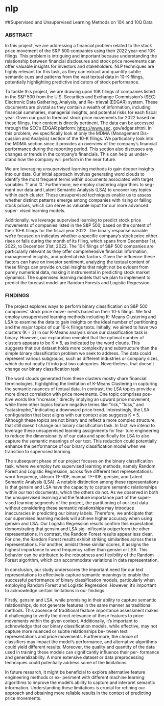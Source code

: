 # nlp

##Supervised and Unsupervised Learning Methods on 10K and 10Q Data

### ABSTRACT

In this project, we are addressing a financial problem related to the stock price movement of the S&P 500 companies using their 2022 year-end 10K filings. This problem is intriguing and important because understanding the relationship between financial disclosures and stock price movements can offer valuable insights for investors and stakeholders. NLP techniques are highly relevant for this task, as they can extract and quantify subtle semantic cues and patterns from the vast textual data in 10-K filings, potentially highlighting predictive indicators of stock performance.

To tackle this project, we are drawing upon 10K filings of companies listed in the S&P 500 from the U.S. Securities and Exchange Commission’s (SEC) Electronic Data Gathering, Analysis, and Re- trieval (EDGAR) system. These documents are pivotal as they contain a wealth of information, including financial summaries, managerial insights, and potential risks for each fiscal year. Given our goal to forecast stock price movements for 2022 based on these filings, their content is directly pertinent. The data can be accessed through the SEC’s EDGAR platform: https://www.sec. gov/edgar.shtml. In this problem, we specifically look at only the MDMA (Management Dis- cussion and Analysis) section of the 10-K filings. We particularly look into the MDMA section since it provides an overview of the company’s financial performance during the reporting period. This section also discusses any changes or trends in the company’s financials. This can help us under- stand how the company will perform in the near future.

We are leveraging unsupervised learning methods to gain deeper insights into our data. Our initial approach involves generating word clouds to identify the most frequent terms within documents associated with target variables ’1’ and ’0.’ Furthermore, we employ clustering algorithms to seg- ment our data and Latent Semantic Analysis (LSA) to uncover key topics within each cluster. These unsupervised techniques enable us to assess whether distinct patterns emerge among companies with rising or falling stock prices, which can serve as valuable input for our more advanced super- vised learning models.

Additionally, we leverage supervised learning to predict stock price movements of companies listed in the S&P 500, based on the content of their 10-K filings for the fiscal year 2022. The binary response variable we’re focused on indicates whether a specific company’s stock price either rises or falls during the month of its filing, which spans from December 1st, 2022, to December 31st, 2022. The 10K filings of S&P 500 companies are particularly relevant as they offer comprehensive financial information, management insights, and potential risk factors. Given the influence these factors can have on investor sentiment, analyzing the textual content of these filings can provide crucial insights that might not be evident from purely numerical data, making it instrumental in predicting stock market dynamics. The supervised learning models that we plan to implement to predict the forecast model are Random Forests and Logistic Regression.

### FINDINGS

The project explores ways to perform binary classification on S&P 500 companies’ stock price move- ments based on their 10-k filings. We first employ unsupervised learning methods including K- Means Clustering and LSA to examine the data to gain insights on the ideal number of partitioning and the major topics of our 10-k filings texts. Initially, we aimed to have two clusters (K = 2) in our K-Means analysis since our classification task is binary. However, our exploration revealed that the optimal number of clusters appears to be K = 5, as indicated by the word clouds. This suggests that our dataset holds more complexity and substructure than the simple binary classification problem we seek to address. The data could represent various subgroups, such as different industries or company sizes, which do not neatly fit into just two categories. Nevertheless, that doesn’t change our binary classification task.

The word clouds generated from these clusters mostly share financial terminologies, highlighting the limitation of K-Means Clustering in capturing the semantic nuances of textual data. In contrast, the LSA topics provide a more direct correlation with price movements. One topic comprises pos- itive words like ”increase,” directly implying an upward price movement, while three other topics feature negative terms like ”risk,” ”loss,” and ”catastrophe,” indicating a downward price trend. Interestingly, the LSA configuration that best aligns with our context also suggests K = 5. Although these topics are not binary and reflect a more complex structure, that still doesn’t change our binary classification task. In fact, we intend to leverage these unsupervised learning assignments for fea- ture engineering to reduce the dimensionality of our data and specifically for LSA to also capture the semantic meanings of our text. This reduction could potentially enhance the performance of our binary classification model when we transition to supervised learning.

The subsequent phase of our project focuses on the binary classification task, where we employ two supervised learning methods, namely Random Forest and Logistic Regression, across five different text representations: word frequency, sklearn TF-IDF, manual TF-IDF, gensim, and Latent Semantic Analysis (LSA). A notable distinction among these representations is that gensim and LSA have the capacity to capture semantic relationships within our text documents, which the others do not. As we observed in both the unsupervised learning and the feature importance part of the super- vised learning segments of the project, the partitioning of our text data without considering these semantic relationships may introduce inaccuracies in predicting our binary labels. Therefore, we anticipate that our supervised learning models will achieve higher accuracy when using gensim and LSA.
Our Logistic Regression results confirm this expectation, demonstrating that gensim and LSA sig- nificantly outperform the other representations. In contrast, the Random Forest results appear less clear. For one, the Random Forest results exhibit striking similarities across these representations. For another, amidst these similar scores, it assigns the highest importance to word frequency rather than gensim or LSA. This behavior can be attributed to the robustness and flexibility of the Random Forest algorithm, which can accommodate variations in data representation.

In conclusion, our study underscores the important need for our text representations to effectively capture semantic meanings to enable the successful performance of binary classification models, particularly when employing Random Forest and Logistic Regression. However, it’s important to acknowledge certain limitations in our findings.

Firstly, gensim and LSA, while promising in their ability to capture semantic relationships, do not generate features in the same manner as traditional methods. This absence of traditional feature importance assessment makes it challenging to verify the direct relevance of these features to price movements within the given context. Additionally, it’s important to acknowledge that our binary classification models, while effective, may not capture more nuanced or subtle relationships be- tween text representations and price movements. Furthermore, the choice of classifiers may impact the model’s performance, and alternative algorithms could yield different results. Moreover, the quality and quantity of the data used in training these models can significantly influence their per- formance and generalizability. A more extensive dataset or data preprocessing techniques could potentially address some of the limitations.

In future research, it might be beneficial to explore alternative feature engineering methods or ex- periment with different machine learning algorithms to improve the model’s ability to capture and interpret semantic information. Understanding these limitations is crucial for refining our approach and obtaining more reliable results in the context of predicting price movements.

